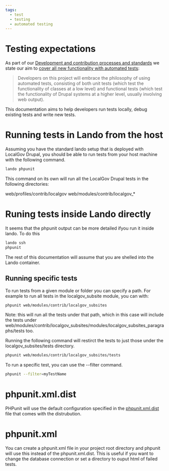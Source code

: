 ```yaml
---
tags:
  - test
  - testing
  - automated testing
---
```


# Testing expectations

As part of our [Development and contribution processes and standards](https://github.com/localgovdrupal/localgov/blob/master/CONTRIBUTING.md) we state our aim to [cover all new functionality with automated tests](
https://github.com/localgovdrupal/localgov/blob/master/CONTRIBUTING.md#automated-tests):

> Developers on this project will embrace the philosophy of using automated
> tests, consisting of both unit tests (which test the functionality of classes
> at a low level) and functional tests (which test the functionality of Drupal
> systems at a higher level, usually involving web output).

This documentation aims to help developers run tests locally, debug existing tests and write new tests.

# Running tests in Lando from the host

Assuming you have the standard lando setup that is deployed with LocalGov Drupal,
you should be able to run tests from your host machine with the following command.

```bash
lando phpunit
```
This command on its own will run all the LocalGov Drupal tests in the following
directories:

web/profiles/contrib/localgov
web/modules/contrib/localgov_*

# Runing tests inside Lando directly

It seems that the phpunit output can be more detailed ifyou run it inside lando.
To do this

```bash
lando ssh
phpunit
```

The rest of this documentation will assume that you are shelled into the Lando
container.

## Running specific tests

To run tests from a given module or folder you can specify a path. For example
to run all tests in the localgov_subsite module, you can with:

```bash
phpunit web/modules/contrib/localgov_subsites
```

Note: this will run all the tests under that path, which in this case will
include the tests under web/modules/contrib/localgov_subsites/modules/localgov_subsites_paragraphs/tests
too.

Running the following command will restirct the tests to just those under the
localgov_subsites/tests directory.

```bash
phpunit web/modules/contrib/localgov_subsites/tests
```

To run a specific test, you can use the --filter command.

```bash
phpunit --filter=myTestName
```


# phpunit.xml.dist

PHPunit will use the default configuration specified in the
[phpunit.xml.dist](https://github.com/localgovdrupal/localgov_project/blob/master/phpunit.xml.dist)
file that comes with the distrubution.

# phpunit.xml

You can create a phpunit.xml file in your project root directory and phpunit
will use this instead of the phpunit.xml.dist. This is useful if you want to
change the database connection or set a directory to ouput html of failed tests.



